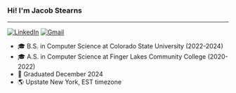 ### Hi! I'm Jacob Stearns
---
[![LinkedIn](https://img.shields.io/badge/linkedin-%230077B5.svg?style=for-the-badge&logo=linkedin&logoColor=white)](https://linkedin.com/in/j-stearns)
[![Gmail](https://img.shields.io/badge/Gmail-D14836?style=for-the-badge&logo=gmail&logoColor=white)](mailto://Jacob.Stearns24+GHReadme@alumni.colostate.edu)

- 🎓 B.S. in Computer Science at Colorado State University (2022-2024)
- 🎓 A.S. in Computer Science at Finger Lakes Community College (2020-2022)
- 🎉 Graduated December 2024
- 🌎 Upstate New York, EST timezone
